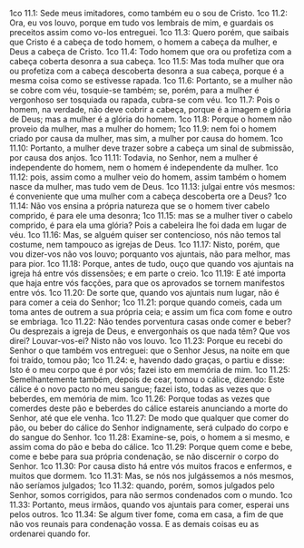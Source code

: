 1co 11.1: Sede meus imitadores, como também eu o sou de Cristo.
1co 11.2: Ora, eu vos louvo, porque em tudo vos lembrais de mim, e guardais os preceitos assim como vo-los entreguei.
1co 11.3: Quero porém, que saibais que Cristo é a cabeça de todo homem, o homem a cabeça da mulher, e Deus a cabeça de Cristo.
1co 11.4: Todo homem que ora ou profetiza com a cabeça coberta desonra a sua cabeça.
1co 11.5: Mas toda mulher que ora ou profetiza com a cabeça descoberta desonra a sua cabeça, porque é a mesma coisa como se estivesse rapada.
1co 11.6: Portanto, se a mulher não se cobre com véu, tosquie-se também; se, porém, para a mulher é vergonhoso ser tosquiada ou rapada, cubra-se com véu.
1co 11.7: Pois o homem, na verdade, não deve cobrir a cabeça, porque é a imagem e glória de Deus; mas a mulher é a glória do homem.
1co 11.8: Porque o homem não proveio da mulher, mas a mulher do homem;
1co 11.9: nem foi o homem criado por causa da mulher, mas sim, a mulher por causa do homem.
1co 11.10: Portanto, a mulher deve trazer sobre a cabeça um sinal de submissão, por causa dos anjos.
1co 11.11: Todavia, no Senhor, nem a mulher é independente do homem, nem o homem é independente da mulher.
1co 11.12: pois, assim como a mulher veio do homem, assim também o homem nasce da mulher, mas tudo vem de Deus.
1co 11.13: julgai entre vós mesmos: é conveniente que uma mulher com a cabeça descoberta ore a Deus?
1co 11.14: Não vos ensina a própria natureza que se o homem tiver cabelo comprido, é para ele uma desonra;
1co 11.15: mas se a mulher tiver o cabelo comprido, é para ela uma glória? Pois a cabeleira lhe foi dada em lugar de véu.
1co 11.16: Mas, se alguém quiser ser contencioso, nós não temos tal costume, nem tampouco as igrejas de Deus.
1co 11.17: Nisto, porém, que vou dizer-vos não vos louvo; porquanto vos ajuntais, não para melhor, mas para pior.
1co 11.18: Porque, antes de tudo, ouço que quando vos ajuntais na igreja há entre vós dissensões; e em parte o creio.
1co 11.19: E até importa que haja entre vós facções, para que os aprovados se tornem manifestos entre vós.
1co 11.20: De sorte que, quando vos ajuntais num lugar, não é para comer a ceia do Senhor;
1co 11.21: porque quando comeis, cada um toma antes de outrem a sua própria ceia; e assim um fica com fome e outro se embriaga.
1co 11.22: Não tendes porventura casas onde comer e beber? Ou desprezais a igreja de Deus, e envergonhais os que nada têm? Que vos direi? Louvar-vos-ei? Nisto não vos louvo.
1co 11.23: Porque eu recebi do Senhor o que também vos entreguei: que o Senhor Jesus, na noite em que foi traído, tomou pão;
1co 11.24: e, havendo dado graças, o partiu e disse: Isto é o meu corpo que é por vós; fazei isto em memória de mim.
1co 11.25: Semelhantemente também, depois de cear, tomou o cálice, dizendo: Este cálice é o novo pacto no meu sangue; fazei isto, todas as vezes que o beberdes, em memória de mim.
1co 11.26: Porque todas as vezes que comerdes deste pão e beberdes do cálice estareis anunciando a morte do Senhor, até que ele venha.
1co 11.27: De modo que qualquer que comer do pão, ou beber do cálice do Senhor indignamente, será culpado do corpo e do sangue do Senhor.
1co 11.28: Examine-se, pois, o homem a si mesmo, e assim coma do pão e beba do cálice.
1co 11.29: Porque quem come e bebe, come e bebe para sua própria condenação, se não discernir o corpo do Senhor.
1co 11.30: Por causa disto há entre vós muitos fracos e enfermos, e muitos que dormem.
1co 11.31: Mas, se nós nos julgássemos a nós mesmos, não seríamos julgados;
1co 11.32: quando, porém, somos julgados pelo Senhor, somos corrigidos, para não sermos condenados com o mundo.
1co 11.33: Portanto, meus irmãos, quando vos ajuntais para comer, esperai uns pelos outros.
1co 11.34: Se algum tiver fome, coma em casa, a fim de que não vos reunais para condenação vossa. E as demais coisas eu as ordenarei quando for.
